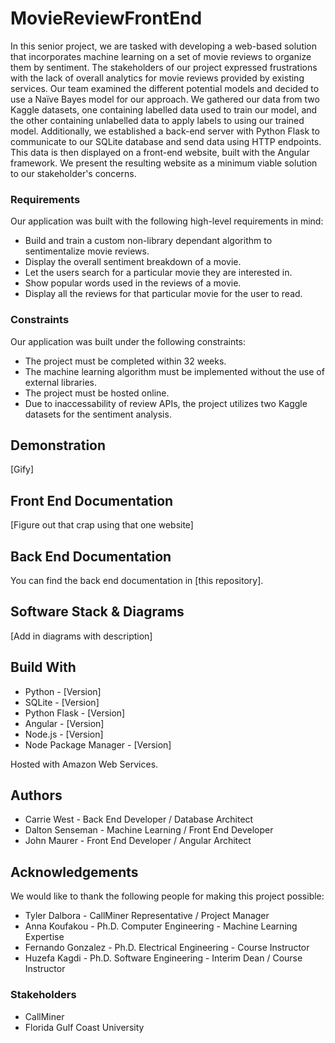 # MovieReviewFrontEnd

In this senior project, we are tasked with developing a web-based solution that incorporates machine learning on a set of movie reviews to organize them by sentiment. The stakeholders of our project expressed frustrations with the lack of overall analytics for movie reviews provided by existing services. Our team examined the different potential models and decided to use a Naïve Bayes model for our approach. We gathered our data from two Kaggle datasets, one containing labelled data used to train our model, and the other containing unlabelled data to apply labels to using our trained model. Additionally, we established a back-end server with Python Flask to communicate to our SQLite database and send data using HTTP endpoints. This data is then displayed on a front-end website, built with the Angular framework. We present the resulting website as a minimum viable solution to our stakeholder's concerns.

### Requirements
Our application was built with the following high-level requirements in mind:
* Build and train a custom non-library dependant algorithm to sentimentalize movie reviews.
* Display the overall sentiment breakdown of a movie.
* Let the users search for a particular movie they are interested in.
* Show popular words used in the reviews of a movie.
* Display all the reviews for that particular movie for the user to read.

### Constraints
Our application was built under the following constraints:
* The project must be completed within 32 weeks.
* The machine learning algorithm must be implemented without the use of external libraries.
* The project must be hosted online.
* Due to inaccessability of review APIs, the project utilizes two Kaggle datasets for the sentiment analysis.

## Demonstration

[Gify]

## Front End Documentation

[Figure out that crap using that one website]

## Back End Documentation

You can find the back end documentation in [this repository].

## Software Stack & Diagrams

[Add in diagrams with description]

## Build With
* Python - [Version]
* SQLite - [Version]
* Python Flask - [Version]
* Angular - [Version]
* Node.js - [Version]
* Node Package Manager - [Version]

Hosted with Amazon Web Services.

## Authors
* Carrie West - Back End Developer / Database Architect
* Dalton Senseman - Machine Learning / Front End Developer
* John Maurer - Front End Developer / Angular Architect

## Acknowledgements
We would like to thank the following people for making this project possible:
* Tyler Dalbora - CallMiner Representative / Project Manager
* Anna Koufakou - Ph.D. Computer Engineering - Machine Learning Expertise
* Fernando Gonzalez - Ph.D. Electrical Engineering - Course Instructor
* Huzefa Kagdi - Ph.D. Software Engineering - Interim Dean / Course Instructor

### Stakeholders
* CallMiner
* Florida Gulf Coast University

